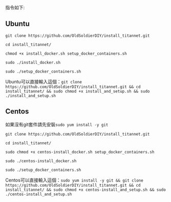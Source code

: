 
指令如下:

<h2>Ubuntu</h2>

```git clone https://github.com/OldSoldierDIY/install_titannet.git ```

```cd install_titannet/```

```chmod +x install_docker.sh setup_docker_containers.sh```

```sudo ./install_docker.sh```

```sudo ./setup_docker_containers.sh```

Ubuntu可以直接輸入這個：```git clone https://github.com/OldSoldierDIY/install_titannet.git && cd install_titannet/ && sudo chmod +x install_and_setup.sh && sudo ./install_and_setup.sh```

<h2>Centos</h2>

如果沒有git套件請先安裝```sudo yum install -y git```

```git clone https://github.com/OldSoldierDIY/install_titannet.git```

```cd install_titannet/```

```sudo chmod +x centos-install_docker.sh setup_docker_containers.sh```

```sudo ./centos-install_docker.sh```

```sudo ./setup_docker_containers.sh```

Centos可以直接輸入這個：```sudo yum install -y git && git clone https://github.com/OldSoldierDIY/install_titannet.git && cd install_titannet/ && sudo chmod +x centos-install_and_setup.sh && sudo ./centos-install_and_setup.sh```


